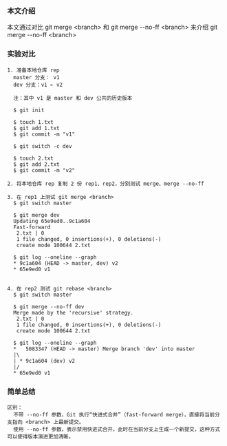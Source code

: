 ### 本文介绍
本文通过对比 git merge \<branch\> 和 git merge --no-ff \<branch\> 来介绍  git merge --no-ff \<branch\>

### 实验对比
	1. 准备本地仓库 rep
	  master 分支： v1
	  dev 分支：v1 ← v2

	  注：其中 v1 是 master 和 dev 公共的历史版本

	  $ git init
	
	  $ touch 1.txt
	  $ git add 1.txt	
	  $ git commit -m "v1"

	  $ git switch -c dev
	
	  $ touch 2.txt
	  $ git add 2.txt
	  $ git commit -m "v2"

	2. 将本地仓库 rep 复制 2 份 rep1、rep2，分别测试 merge、merge --no-ff

	3. 在 rep1 上测试 git merge <branch>
	  $ git switch master
	
	  $ git merge dev
	  Updating 65e9ed0..9c1a604
	  Fast-forward
	   2.txt | 0
	   1 file changed, 0 insertions(+), 0 deletions(-)
	   create mode 100644 2.txt
	
	  $ git log --oneline --graph
	  * 9c1a604 (HEAD -> master, dev) v2
	  * 65e9ed0 v1


	4. 在 rep2 测试 git rebase <branch>
	  $ git switch master
	
	  $ git merge --no-ff dev
	  Merge made by the 'recursive' strategy.
	   2.txt | 0
	   1 file changed, 0 insertions(+), 0 deletions(-)
	   create mode 100644 2.txt
	
	  $ git log --oneline --graph
	  *   5083347 (HEAD -> master) Merge branch 'dev' into master
	  |\
	  | * 9c1a604 (dev) v2
	  |/
	  * 65e9ed0 v1

### 简单总结
	区别：
	  不带 --no-ff 参数，Git 执行“快进式合并”（fast-forward merge），直接将当前分支指向 <branch> 上最新提交。
	  使用 --no-ff 参数，表示禁用快进式合并，此时在当前分支上生成一个新提交，这种方式可以使得版本演进更加清晰。
